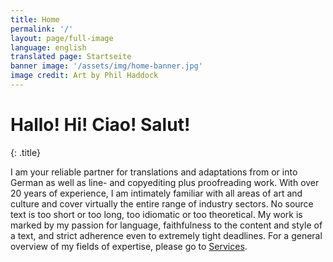```yaml
---
title: Home
permalink: '/'
layout: page/full-image
language: english
translated page: Startseite
banner image: '/assets/img/home-banner.jpg'
image credit: Art by Phil Haddock
---
```


# Hallo! Hi! Ciao! Salut!
{: .title}

I am your reliable partner for translations and adaptations from or into German as well as line- and copyediting plus proofreading work. With over 20 years of experience, I am intimately familiar with all areas of art and culture and cover virtually the entire range of industry sectors.
No source text is too short or too long, too idiomatic or too theoretical. My work is marked by my passion for language, faithfulness to the content and style of a text, and strict adherence even to extremely tight deadlines. For a general overview of my fields of expertise, please go to [Services](/services).
